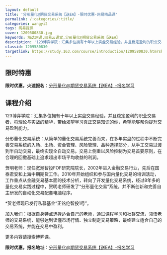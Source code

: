 ```yaml
---
layout: default
title: '分形量化@期货交易系统【送EA】-限时优惠-网易精品课'
permalink: /:categories/:title/
categories: wangyi2
tags: 网易提供
cover: 1209580830.jpg
keywords: 精选网课,网易云课堂,分形量化@期货交易系统【送EA】
description: '123博弈学院：汇集多位拥有十年以上实盘交易经验，并且稳定盈利的职业交易者，将理论与实战的精华，带给渴望学习真正交易知识'
classid: 1209580830
targetlink: https://study.163.com/course/introduction/1209580830.htm?share=1&shareId=1025206652&utm_campaign=share&utm_medium=iphoneShare&utm_source=&utm_u=1025206652
---
```


## 限时特惠

**限时优惠，火速报名**：[分形量化@期货交易系统【送EA】-报名学习](https://study.163.com/course/introduction/1209580830.htm?share=1&shareId=1025206652&utm_campaign=share&utm_medium=iphoneShare&utm_source=&utm_u=1025206652)

## 课程介绍

123博弈学院：汇集多位拥有十年以上实盘交易经验，并且稳定盈利的职业交易者，将理论与实战的精华，带给渴望学习真正交易知识的你，希望能够帮你提升交易盈利能力。

分形量化交易系统：从简单的量化交易系统完善而来，在多年实盘的过程中不断完善交易系统的入场、出场、资金管理、风险管理、品种选择部分，从手工交易过渡到半自动交易，最终实现全自动交易。交易上侧重以风险控制为交易首要原则，在合理的回撤基础上追求超出市场平均收益的利润。

贺明老师：现任宽潮智投FOF研究院院长，2002年进入金融交易行业，先后在国泰君安和上海中期期货工作。2010年开始组织和参与国内量化交易的培训活动，工作重点从金融交易基本面的技术分析，转向了开发量化交易系统，经过8年多的量化交易实践过程中，贺明老师研发了“分形量化交易”系统，并不断创新和完善自主研发的自动化交易配套电脑程序。

*贺老师现已发行私募基金“正铭伦智投1号”。

加入我们：根据自身特点选择适合自己的老师，通过课程学习和社群交流，领悟老师的交易系统，能够达到读懂市场行情、独立制定交易策略，最终建立适合自己的交易系统，并能在交易中盈利。

更多内容请搜索博弈课。

**限时优惠，报名地址**：[分形量化@期货交易系统【送EA】-报名学习](https://study.163.com/course/introduction/1209580830.htm?share=1&shareId=1025206652&utm_campaign=share&utm_medium=iphoneShare&utm_source=&utm_u=1025206652)

